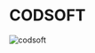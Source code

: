 # CODSOFT

![codsoft](https://github.com/HGJadeja/CODSOFT/assets/153214646/5c0628d9-5d59-468e-860a-251f3bddc606)

